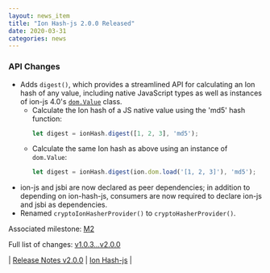 ```yaml
---
layout: news_item
title: "Ion Hash-js 2.0.0 Released"
date: 2020-03-31
categories: news 
---
```


### API Changes
* Adds `digest()`, which provides a streamlined API for calculating an Ion hash of any value, including native JavaScript types as well as instances of ion-js 4.0's [`dom.Value`](https://github.com/amzn/ion-js/releases/tag/v4.0.0) class.
  * Calculate the Ion hash of a JS native value using the 'md5' hash function:
    ```javascript
    let digest = ionHash.digest([1, 2, 3], 'md5');
    ```
  * Calculate the same Ion hash as above using an instance of `dom.Value`:
    ```javascript
    let digest = ionHash.digest(ion.dom.load('[1, 2, 3]'), 'md5');
    ```
* ion-js and jsbi are now declared as peer dependencies; in addition to depending on ion-hash-js, consumers are now required to declare ion-js and jsbi as dependencies.
* Renamed `cryptoIonHasherProvider()` to `cryptoHasherProvider()`.

Associated milestone:  [M2](https://github.com/amzn/ion-hash-js/milestone/2)

Full list of changes: [v1.0.3...v2.0.0](https://github.com/amzn/ion-hash-js/compare/v1.0.3...v2.0.0)

| [Release Notes v2.0.0](https://github.com/amzn//releases/tag/v2.0.0) | [Ion Hash-js](https://github.com/amzn/ion-hash-js) |

